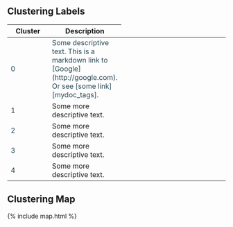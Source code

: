 ## Clustering Labels

<table>
<colgroup>
<col width="20%" />
<col width="20%" />
<col width="20%" />
<col width="20%" />
<col width="20%" />
</colgroup>
<thead>
<tr class="header">
<th>Cluster</th>
<th>Description</th>
</tr>
</thead>
<tbody>
  
<tr style="color: #264653">
<td markdown="span"> 0 </td>
<td markdown="span">Some descriptive text. This is a markdown link to [Google](http://google.com). Or see [some link][mydoc_tags].</td>
</tr>
  
<tr>
<td markdown="span" style="color: #264653"> 1 </td>
<td markdown="span">Some more descriptive text.</td>
</tr>

<tr>
<td markdown="span" style="color: #264653"> 2 </td>
<td markdown="span">Some more descriptive text.</td>
</tr>

<tr>
<td markdown="span" style="color: #264653"> 3 </td>
<td markdown="span">Some more descriptive text.</td>
</tr>

<tr>
<td markdown="span" style="color: #264653"> 4 </td>
<td markdown="span">Some more descriptive text.</td>
</tr>

</tbody>
</table>

## Clustering Map

{% include map.html %}

